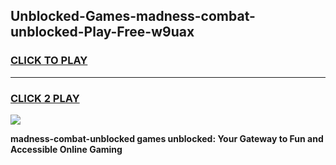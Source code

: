 
## Unblocked-Games-madness-combat-unblocked-Play-Free-w9uax
<h3>
<a href="https://premium76.site?title=madness-combat-unblocked&ref=20M">CLICK TO PLAY</a></h3>
<hr>

<h3>
<a href="https://premium76.site?title=madness-combat-unblocked&ref=20M">CLICK 2 PLAY</a>
  
</h3>

<a href="https://premium76.site?title=madness-combat-unblocked&ref=19M"><img src="https://clearcache.store/games.png"></a>


**madness-combat-unblocked games unblocked: Your Gateway to Fun and Accessible Online Gaming**
